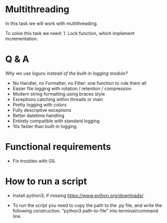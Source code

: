 # Multithreading

<p> In this task we will work with multithreading.</p>

<p> To solve this task we need:
1. Lock function, which implement incrementation. </p>


# Q & A

*<p> Why we use loguru instead of
the built-in logging module? </p>*

- No Handler, no Formatter, no Filter:
  one function to rule them all
- Easier file logging with rotation / retention / compression
- Modern string formatting using braces style
- Exceptions catching within threads or main
- Pretty logging with colors
- Fully descriptive exceptions
- Better datetime handling
- Entirely compatible with standard logging
- 10x faster than built-in logging

# Functional requirements

- Fix troubles with GIL

# How to run a script

- Install python3, if missing
  https://www.python.org/downloads/.
  
- To run the script
  you need to copy the path to the .py file,
  and write the following 
  construction: "python3 path-to-file"
  into terminal/command line.
